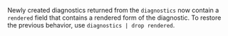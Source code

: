 Newly created diagnostics returned from the `diagnostics` now contain a
`rendered` field that contains a rendered form of the diagnostic. To restore the
previous behavior, use `diagnostics | drop rendered`.
